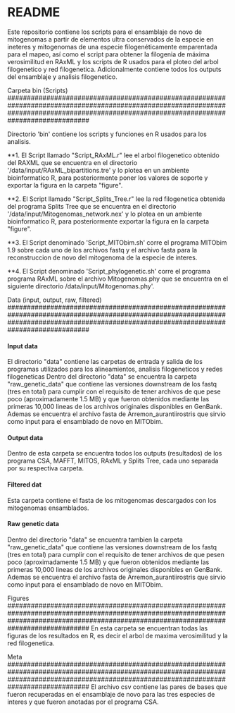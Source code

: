 README
=========

Este repositorio contiene los scripts para el ensamblaje de novo de mitogenomas a partir de elementos ultra conservados de la especie en ineteres y mitogenomas de una especie filogenéticamente emparentada para el mapeo, así como el script para obtener la filogenia de máxima verosimilitud en RAxML y los scripts de R usados para el ploteo del arbol filogenetico y red filogenetica. Adicionalmente contiene todos los outputs del ensamblaje y analisis filogenetico.


Carpeta bin (Scripts)
#############################################################################################################################################################################################

Directorio 'bin' contiene los scripts y funciones en R usados para los analisis.

**1. El Script llamado "Script_RAxML.r" lee el arbol filogenetico obtenido del RAXML que se encuentra en el directorio '/data/input/RAxML_bipartitions.tre' y lo plotea en un ambiente bioinformatico R, para posteriormente poner los valores de soporte y exportar la figura en la carpeta "figure".

**2. El Script llamado "Script_Splits_Tree.r" lee la red filogenetica obtenida del programa Splits Tree que se encuentra en el directorio '/data/input/Mitogenomas_network.nex' y lo plotea en un ambiente bioinformatico R, para posteriormente exportar la figura en la carpeta "figure".

**3. El Script denominado 'Script_MITObim.sh' corre el programa MITObim 1.9 sobre cada uno de los archivos fastq y el archivo fasta para la reconstruccion de novo del mitogenoma de la especie de interes.

**4. El Script denominado 'Script_phylogenetic.sh' corre el programa programa RAxML sobre el archivo Mitogenomas.phy que se encuentra en el siguiente directorio /data/input/Mitogenomas.phy'.



Data (input, output, raw, filtered)
#############################################################################################################################################################################################

#### Input data
El directorio "data" contiene las carpetas de entrada y salida de los programas utilizados para los alineamientos, analisis filogeneticos y redes filogeneticas
Dentro del directorio "data" se encuentra la carpeta "raw_genetic_data" que contiene las versiones downstream de los fastq (tres en total) para cumplir con el requisito de tener archivos de que pese poco (aproximadamente 1.5 MB) y que fueron obtenidos mediante las primeras 10,000 lineas de los archivos originales disponibles en GenBank. Ademas se encuentra el archivo fasta de Arremon_aurantiirostris que sirvio como input para el ensamblado de novo en MITObim.

#### Output data
Dentro de esta carpeta se encuentra todos los outputs (resultados) de los programa CSA, MAFFT, MITOS, RAxML y Splits Tree, cada uno separada por su respectiva carpeta.

#### Filtered dat
Esta carpeta contiene el fasta de los mitogenomas descargados con los mitogenomas ensamblados.

#### Raw genetic data
Dentro del directorio "data" se encuentra tambien la carpeta "raw_genetic_data" que contiene las versiones downstream de los fastq (tres en total) para cumplir con el requisito de tener archivos de que pesen poco (aproximadamente 1.5 MB) y que fueron obtenidos mediante las primeras 10,000 lineas de los archivos originales disponibles en GenBank. Ademas se encuentra el archivo fasta de Arremon_aurantiirostris que sirvio como input para el ensamblado de novo en MITObim.



Figures
#############################################################################################################################################################################################
En esta carpeta se encuentran todas las figuras de los resultados en R, es decir el arbol de maxima verosimilitud y la red filogenetica.



Meta
#############################################################################################################################################################################################
El archivo csv contiene las pares de bases que fueron recuperadas en el ensamblaje de novo para las tres especies de interes y que fueron anotadas por el programa CSA.
